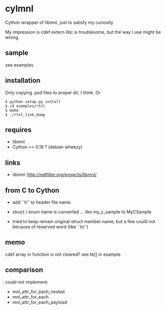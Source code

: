 cylmnl
========

Cython wrapper of libmnl, just to satisfy my curiosity.

My impression is cdef extern libc is troublesome, but the way I use might be wrong.

sample
------

see examples

installation
------------

Only copying .pxd files to proper dir, I think. Or

    $ python setup.py install
    $ cd examples/rtnl
    $ make
    $ ./rtnl_link_dump

requires
--------

* libmnl
* Cython >= 0.19 ? (debian wheezy)

links
-----

* libmnl: http://netfilter.org/projects/libmnl/

from C to Cython
----------------

* add ``h'' to header file name.

* struct / enum name is converted ... like my_c_sample to MyCSample

* tried to keep remain original struct member name, but a few could
  not because of reserved word (like ``to'')

memo
----

cdef array in function is not cleared? see tb[] in example

comparison
----------

could not implement:

* mnl_attr_for_each_nested
* mnl_attr_for_each
* mnl_attr_for_each_payload
